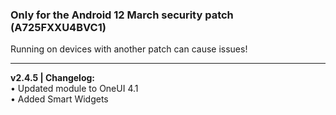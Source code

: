 ### Only for the Android 12 March security patch (A725FXXU4BVC1)
Running on devices with another patch can cause issues!

---
<b>v2.4.5 | Changelog:</b>
<br/>• Updated module to OneUI 4.1<br/>• Added Smart Widgets
